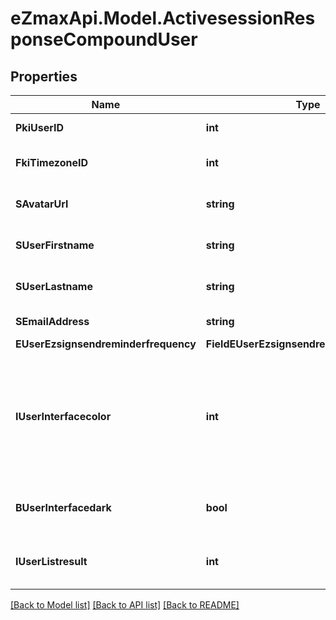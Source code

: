 
# eZmaxApi.Model.ActivesessionResponseCompoundUser

## Properties

Name | Type | Description | Notes
------------ | ------------- | ------------- | -------------
**PkiUserID** | **int** | The unique ID of the User | 
**FkiTimezoneID** | **int** | The unique ID of the Timezone | 
**SAvatarUrl** | **string** | The url of the picture used as avatar | 
**SUserFirstname** | **string** | The First name of the user | 
**SUserLastname** | **string** | The Last name of the user | 
**SEmailAddress** | **string** | The email address. | 
**EUserEzsignsendreminderfrequency** | **FieldEUserEzsignsendreminderfrequency** |  | 
**IUserInterfacecolor** | **int** | The int32 representation of the interface color. For example, RGB color #39435B would be 3752795 | 
**BUserInterfacedark** | **bool** | Whether to use a dark mode interface | 
**IUserListresult** | **int** | The number of rows to return by default in lists | 

[[Back to Model list]](../README.md#documentation-for-models)
[[Back to API list]](../README.md#documentation-for-api-endpoints)
[[Back to README]](../README.md)


